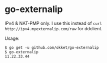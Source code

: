 # go-externalip

IPv4 & NAT-PMP only. 
I use this instead of ```curl http://ipv4.myexternalip.com/raw``` for ddclient.

Usage:
```
$ go get -u github.com/okket/go-externalip
$ go-externalip
11.22.33.44
````
